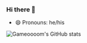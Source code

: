 ### Hi there 👋

- 😄 Pronouns: he/his

![Gameoooom's GitHub stats](https://github-readme-stats.vercel.app/api?username=gameoooom&theme=midnight-purple&show_icons=true)

<link rel="stylesheet" href="https://cdn.jsdelivr.net/gh/devicons/devicon@v2.14.0/devicon.min.css">
